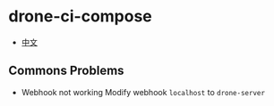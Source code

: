 # drone-ci-compose

- [中文](README.zh.md)

## Commons Problems
- Webhook not working
Modify webhook `localhost` to `drone-server`